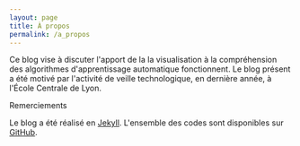 ```yaml
---
layout: page
title: À propos
permalink: /a_propos
---
```


Ce blog vise à discuter l'apport de la la visualisation à la compréhension des algorithmes d'apprentissage automatique fonctionnent. Le blog présent a été motivé par l'activité de veille technologique, en dernière année, à l'École Centrale de Lyon.

Remerciements

Le blog a été réalisé en [Jekyll](https://jekyllrb.com/). L'ensemble des codes sont disponibles sur [GitHub](https://github.com/guillaume-lesaine/blog-visualization_machine_learning).

